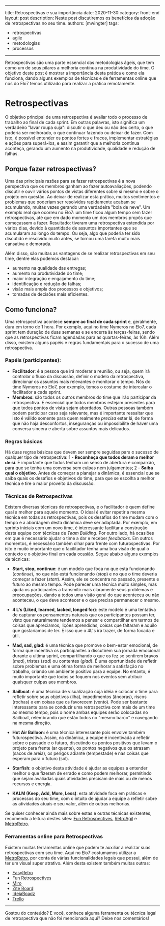 
---
title: Retrospectivas e sua importância
date: 2020-11-30
category: front-end
layout: post
description: Neste post discutiremos os benefícios da adoção de retrospectivas no seu time.
authors: [mwingter]
tags:
  - retrospectivas
  - agile
  - metodologias
  - processos
---

Retrospectivas são uma parte essencial das metodologias ágeis, que tem como um de seus pilares a melhoria contínua na produtividade do time. O objetivo deste post é mostrar a importância desta prática e como ela funciona, dando alguns exemplos de técnicas e de ferramentas online que nós do Elo7 temos utilizado para realizar a prática remotamente.

# Retrospectivas
O objetivo principal de uma retrospectiva é avaliar todo o processo de trabalho ao final de cada sprint. Em outras palavras, isto significa um verdadeiro "lavar roupa suja": discutir o que deu ou não deu certo, o que poderia ser melhorado, o que continuar fazendo ou deixar de fazer. Com isto, é possível entender os pontos fortes e fracos, implementar estratégias e ações para superá-los, e assim garantir que a melhoria contínua aconteça, gerando um aumento na produtividade, qualidade e redução de falhas.

## Porque fazer retrospectivas?
Uma das principais razões para se fazer retrospectivas é a nova perspectiva que os membros ganham ao fazer autoavaliações, podendo discutir e ouvir vários pontos de vistas diferentes sobre si mesmo e sobre o projeto em questão. Ao deixar de realizar esta prática, muitos sentimentos e problemas que poderiam ser resolvidos rapidamente acabam se acumulando, muitas vezes gerando uma verdadeira "bola de neve". Um exemplo real que ocorreu no Elo7: um time ficou algum tempo sem fazer retrospectivas, até que em dado momento um dos membros propôs que começassem a fazer. Resultado: tiveram uma retrospectiva estendida por vários dias, devido à quantidade de assuntos importantes que se acumularam ao longo do tempo. Ou seja, algo que poderia ter sido discutido e resolvido muito antes, se tornou uma tarefa muito mais cansativa e demorada.

Além disso, são muitas as vantagens de se realizar retrospectivas em seu time, dentre elas podemos destacar:
* aumento na qualidade das entregas;
* aumento na produtividade do time;
* maior integração e engajamento do time;
* identificação e redução de falhas;
* visão mais ampla dos processos e objetivos;
* tomadas de decisões mais eficientes.

## Como funciona?
Uma retrospectiva acontece **sempre ao final de cada sprint** e, geralmente, dura em torno de 1 hora. Por exemplo, aqui no time Nymeros no Elo7, cada sprint tem duração de duas semanas e se encerra às terças-feiras, sendo que as retrospectivas ficam agendadas para as quartas-feiras, às 16h. Além disso, existem alguns papéis e regras fundamentais para o sucesso de uma retrospectiva.

### Papéis (participantes):
* **Facilitador**: é a pessoa que irá moderar a reunião, ou seja, quem irá controlar o fluxo da discussão, definir o modelo da retrospectiva, direcionar os assuntos mais relevantes e monitorar o tempo. Nós do time Nymeros no Elo7, por exemplo, temos o costume de intercalar o facilitador a cada sprint.
* **Membros**: são todos os outros membros do time que irão participar da retrospectiva. É essencial que todos membros estejam presentes para que todos pontos de vista sejam abordados. Outras pessoas também podem participar caso seja relevante, mas é importante ressaltar que isto é válido somente para quem realmente *precisa* estar lá, de forma que não haja desconfortos, inseguranças ou impossibilite de haver uma conversa sincera e aberta sobre assuntos mais delicados.

### Regras básicas
Há duas regras básicas que devem ser sempre seguidas para o sucesso de qualquer tipo de retrospectiva:
1 - **Reconheça que todos deram o melhor de si**. É importante que todos tenham um senso de abertura e compaixão, para que se tenha uma conversa sem culpas nem julgamentos;
2 - **Saiba qual o objetivo**. Antes de começar a planejar a dinâmica, é essencial que se saiba quais os desafios e objetivos do time, para que se escolha a melhor técnica e tire o maior proveito da discussão.

### Técnicas de Retrospectivas
Existem diversas técnicas de retrospectivas, e o facilitador é quem define qual a melhor para aquele momento. O ideal é evitar repetir a mesma técnica em todas as retrospectivas, pois os desafios do time mudam com o tempo e a abordagem desta dinâmica deve ser adaptada. Por exemplo, em sprints iniciais com um novo time, é interessante facilitar a construção desta equipe com técnicas de _Team Building_. Por outro lado, há ocasiões em que é necessário ajudar o time a dar e receber _feedbacks_. Em outros momentos, é necessário também olhar para frente com futurospectivas. Por isto é muito importante que o facilitador tenha uma boa visão de qual o contexto e o objetivo final em cada ocasião. Segue abaixo alguns exemplos de técnicas:

* **Start, stop, continue**: é um modelo que foca no que está funcionando (_continue_), no que não está funcionando (_stop_) e no que o time deveria começar a fazer (_start_). Assim, ele se concentra no passado, presente e futuro ao mesmo tempo. Pode parecer uma técnica muito simples, mas ajuda os participantes a transmitir mais claramente seus problemas e preocupações, dando a todos uma visão geral do que aconteceu ou não aconteceu, o que deve acontecer e o que precisa permanecer o mesmo.

* **4 L's (Liked, learned, lacked, longed for)**: este modelo é uma tentativa de capturar os pensamentos naturais que os participantes possam ter, visto que naturalmente tendemos a pensar e compartilhar em termos de coisas que apreciamos, lições aprendidas, coisas que faltaram e aquilo que gostaríamos de ter. É isso que o 4L's irá trazer, de forma focada e útil.

* **Mad, sad, glad**: é uma técnica que promove o bem-estar emocional, de forma que incentiva os participantes a discutirem sua jornada emocional durante a ultima sprint, compartilhando o que os fez se sentirem bravos (_mad_), tristes (_sad_) ou contentes (_glad_). É uma oportunidade de refletir sobre problemas e uma ótima forma de melhorar a satisfação no trabalho, criando um ambiente positivo para a equipe. No entanto, é muito importante que todos se foquem nos eventos sem atribuir quaisquer culpas aos membros.

* **Sailboat**: é uma técnica de visualização cuja idéia é colocar o time para refletir sobre seus objetivos (ilha), impedimentos (âncoras), riscos (rochas) e em coisas que os favorecem (vento). Pode ser bastante interessante para se conduzir uma retrospectiva com mais de um time ao mesmo tempo, pois o nome ambas equipes serão colocadas no Sailboat, relembrando que estão todos no "mesmo barco" e navegando na mesma direção.

* **Hot Air Balloon**: é uma técnica interessante pois envolve também futurospectiva. Assim, na dinâmica, a equipe é incentivada a refletir sobre o passado e o futuro, discutindo os pontos positivos que levam o projeto para frente (ar quente), os pontos negativos que os atrasam (sacos de areia), os perigos adiante (tempestade) e nas coisas que esperam para o futuro (sol).

* **Starfish**: o objetivo desta atividade é ajudar as equipes a entender melhor o que fizeram de errado e como podem melhorar, permitindo que sejam avaliadas quais atividades precisam de mais ou de menos recursos e energia.

* **KALM (Keep, Add, More, Less)**: esta atividade foca em práticas e processos do seu time, com o intuito de ajudar a equipe a refletir sobre as atividades atuais e seu valor, além de outras melhorias.

Se quiser conhecer ainda mais sobre estas e outras técnicas existentes, recomendo a leitura destes sites: [Fun Retrospectives](https://www.funretrospectives.com/), [RetroAgil](https://retroagil.wordpress.com/) e [MetroRetro](https://metroretro.io/templates).

### Ferramentas online para Retrospectivas
Existem muitas ferramentas online que podem te auxiliar a realizar suas retrospectivas com seu time. Aqui no Elo7 costumamos utilizar a [MetroRetro](https://metroretro.io/), por conta de várias funcionalidades legais que possui, além de ter um visual super atrativo. Além desta existem também muitas outras:
* [EasyRetro](https://easyretro.io/)
* [Fun Retrospectives](https://www.funretrospectives.com/)
* [Miro](https://miro.com/)
* [Zite Board](https://ziteboard.com/)
* [IdeiaBoadz](https://ideaboardz.com/)
* [Trello](https://trello.com/)

___
Gostou do conteúdo? E você, conhece alguma ferramenta ou técnica legal de retrospectiva que não foi mencionada aqui? Deixe nos comentários!
